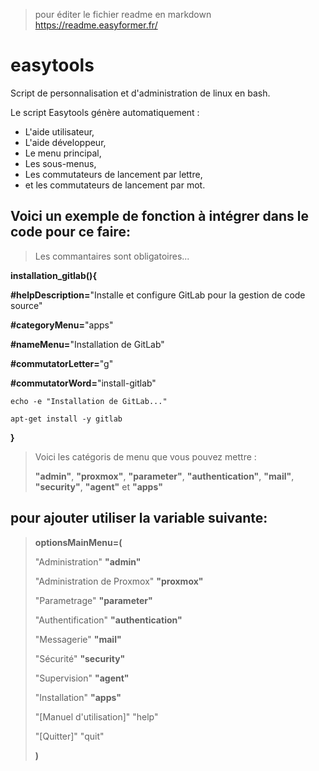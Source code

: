 
> pour éditer le fichier readme en markdown https://readme.easyformer.fr/


# easytools
Script de personnalisation et d'administration de linux en bash.

Le script Easytools génère automatiquement :
 - L'aide utilisateur,
 - L'aide développeur,
 - Le menu principal,
 - Les sous-menus,
 - Les commutateurs de lancement par lettre,
 - et les commutateurs de lancement par mot.

## Voici un exemple de fonction à intégrer dans le code pour ce faire:
> Les commantaires sont obligatoires...

**installation_gitlab(){**

**#helpDescription=**"Installe et configure GitLab pour la gestion de code source"

**#categoryMenu=**"apps" 

**#nameMenu=**"Installation de GitLab"

**#commutatorLetter=**"g"

**#commutatorWord=**"install-gitlab"

    echo -e "Installation de GitLab..."
    
    apt-get install -y gitlab
    
**}**


> Voici les catégoris de menu que vous pouvez mettre :
> 
> **"admin"**, **"proxmox"**, **"parameter"**, **"authentication"**, **"mail"**, **"security"**, **"agent"** et **"apps"**

## pour ajouter utiliser la variable suivante:

>**optionsMainMenu=(**
>
>    "Administration" **"admin"**
>
>    "Administration de Proxmox" **"proxmox"**
> 
>    "Parametrage" **"parameter"**
> 
>    "Authentification" **"authentication"**
> 
>    "Messagerie" **"mail"**
> 
>    "Sécurité" **"security"**
> 
>    "Supervision" **"agent"**
> 
>    "Installation" **"apps"**
>
>    "[Manuel d'utilisation]" "help"
> 
>    "[Quitter]" "quit"
> 
>**)**
